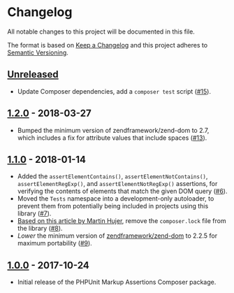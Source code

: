 # Changelog
All notable changes to this project will be documented in this file.

The format is based on [Keep a Changelog](http://keepachangelog.com/en/1.0.0/)
and this project adheres to [Semantic Versioning](http://semver.org/spec/v2.0.0.html).

## [Unreleased]

* Update Composer dependencies, add a `composer test` script ([#15]).

## [1.2.0] - 2018-03-27

* Bumped the minimum version of zendframework/zend-dom to 2.7, which includes a fix for attribute values that include spaces ([#13]).

## [1.1.0] - 2018-01-14

* Added the `assertElementContains()`, `assertElementNotContains()`, `assertElementRegExp()`, and `assertElementNotRegExp()` assertions, for verifying the contents of elements that match the given DOM query ([#6]).
* Moved the `Tests` namespace into a development-only autoloader, to prevent them from potentially being included in projects using this library ([#7]).
* [Based on this article by Martin Hujer](https://blog.martinhujer.cz/17-tips-for-using-composer-efficiently/#tip-%236%3A-put-%60composer.lock%60-into-%60.gitignore%60-in-libraries), remove the `composer.lock` file from the library ([#8]).
* _Lower_ the minimum version of [zendframework/zend-dom](https://packagist.org/packages/zendframework/zend-dom) to 2.2.5 for maximum portability ([#9]).

## [1.0.0] - 2017-10-24

* Initial release of the PHPUnit Markup Assertions Composer package.


[Unreleased]: https://github.com/stevegrunwell/phpunit-markup-assertions/compare/master...develop
[1.2.0]: https://github.com/stevegrunwell/phpunit-markup-assertions/releases/tag/v1.2.0
[1.1.0]: https://github.com/stevegrunwell/phpunit-markup-assertions/releases/tag/v1.1.0
[1.0.0]: https://github.com/stevegrunwell/phpunit-markup-assertions/releases/tag/v1.0.0
[#6]: https://github.com/stevegrunwell/phpunit-markup-assertions/issues/6
[#7]: https://github.com/stevegrunwell/phpunit-markup-assertions/issues/7
[#8]: https://github.com/stevegrunwell/phpunit-markup-assertions/issues/8
[#9]: https://github.com/stevegrunwell/phpunit-markup-assertions/issues/9
[#13]: https://github.com/stevegrunwell/phpunit-markup-assertions/issues/13
[#15]: https://github.com/stevegrunwell/phpunit-markup-assertions/pull/15

